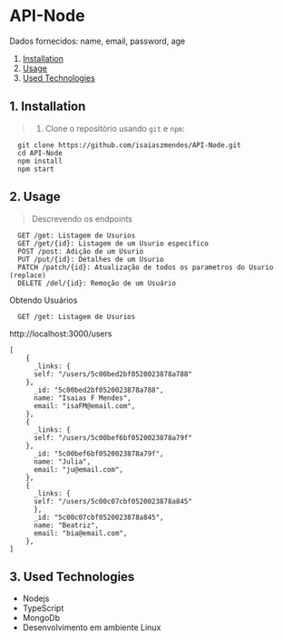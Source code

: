 # API-Node

Dados fornecidos: 
  name, email, password, age

1. [Installation](#1-installation)
2. [Usage](#2-usage)
3. [Used Technologies](#3-used-technologies)

## 1. Installation
> 1. Clone o repositório usando `git` e `npm`:
```
  git clone https://github.com/isaiaszmendes/API-Node.git
  cd API-Node
  npm install 
  npm start
```

## 2. Usage
 > Descrevendo os endpoints

```
  GET /get: Listagem de Usurios
  GET /get/{id}: Listagem de um Usurio especifico
  POST /post: Adição de um Usurio
  PUT /put/{id}: Detalhes de um Usurio
  PATCH /patch/{id}: Atualização de todos os parametros do Usurio (replace)
  DELETE /del/{id}: Remoção de um Usuário
```
Obtendo Usuários
```
  GET /get: Listagem de Usurios
```
 http://localhost:3000/users
```
[
    {
      _links: {
      self: "/users/5c00bed2bf0520023878a788"
    },
      _id: "5c00bed2bf0520023878a788",
      name: "Isaias F Mendes",
      email: "isaFM@email.com",
    },
    {
      _links: {
      self: "/users/5c00bef6bf0520023878a79f"
    },
      _id: "5c00bef6bf0520023878a79f",
      name: "Julia",
      email: "ju@email.com",
    },
    {
      _links: {
      self: "/users/5c00c07cbf0520023878a845"
      },
      _id: "5c00c07cbf0520023878a845",
      name: "Beatriz",
      email: "bia@email.com",
    },
]
```

## 3. Used Technologies
 - Nodejs
 - TypeScript
 - MongoDb
 - Desenvolvimento em ambiente Linux

